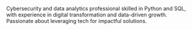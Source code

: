 Cybersecurity and data analytics professional skilled in Python and SQL, with experience in digital transformation and data-driven growth. Passionate about leveraging tech for impactful solutions.

